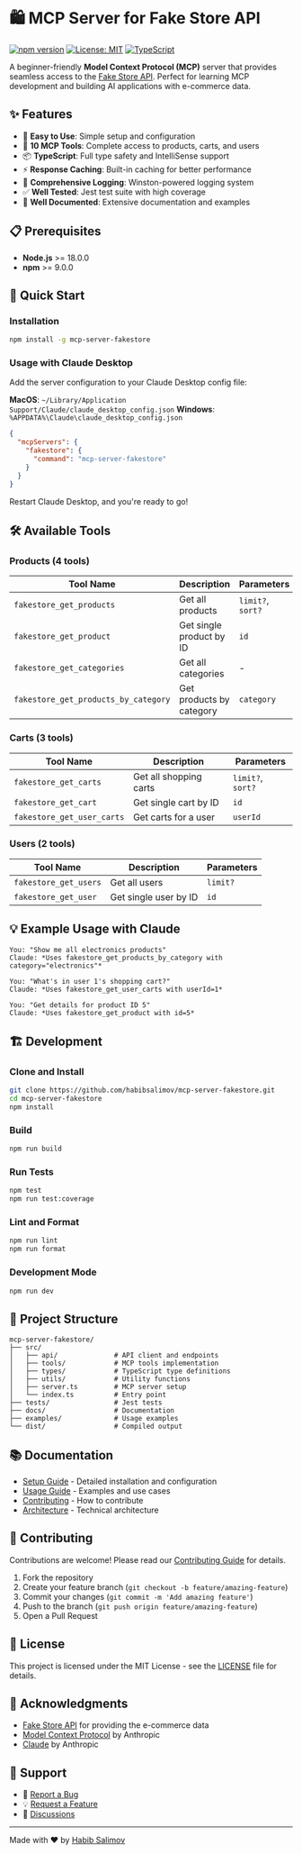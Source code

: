# 🛍️ MCP Server for Fake Store API

[![npm version](https://badge.fury.io/js/mcp-server-fakestore.svg)](https://www.npmjs.com/package/mcp-server-fakestore)
[![License: MIT](https://img.shields.io/badge/License-MIT-yellow.svg)](https://opensource.org/licenses/MIT)
[![TypeScript](https://img.shields.io/badge/TypeScript-5.3-blue.svg)](https://www.typescriptlang.org/)

A beginner-friendly **Model Context Protocol (MCP)** server that provides seamless access to the [Fake Store API](https://fakestoreapi.com). Perfect for learning MCP development and building AI applications with e-commerce data.

## ✨ Features

- 🚀 **Easy to Use**: Simple setup and configuration
- 🔧 **10 MCP Tools**: Complete access to products, carts, and users
- 📦 **TypeScript**: Full type safety and IntelliSense support
- ⚡ **Response Caching**: Built-in caching for better performance
- 📝 **Comprehensive Logging**: Winston-powered logging system
- ✅ **Well Tested**: Jest test suite with high coverage
- 📖 **Well Documented**: Extensive documentation and examples

## 📋 Prerequisites

- **Node.js** >= 18.0.0
- **npm** >= 9.0.0

## 🚀 Quick Start

### Installation

```bash
npm install -g mcp-server-fakestore
```

### Usage with Claude Desktop

Add the server configuration to your Claude Desktop config file:

**MacOS**: `~/Library/Application Support/Claude/claude_desktop_config.json`
**Windows**: `%APPDATA%\Claude\claude_desktop_config.json`

```json
{
  "mcpServers": {
    "fakestore": {
      "command": "mcp-server-fakestore"
    }
  }
}
```

Restart Claude Desktop, and you're ready to go!

## 🛠️ Available Tools

### Products (4 tools)

| Tool Name | Description | Parameters |
|-----------|-------------|------------|
| `fakestore_get_products` | Get all products | `limit?`, `sort?` |
| `fakestore_get_product` | Get single product by ID | `id` |
| `fakestore_get_categories` | Get all categories | - |
| `fakestore_get_products_by_category` | Get products by category | `category` |

### Carts (3 tools)

| Tool Name | Description | Parameters |
|-----------|-------------|------------|
| `fakestore_get_carts` | Get all shopping carts | `limit?`, `sort?` |
| `fakestore_get_cart` | Get single cart by ID | `id` |
| `fakestore_get_user_carts` | Get carts for a user | `userId` |

### Users (2 tools)

| Tool Name | Description | Parameters |
|-----------|-------------|------------|
| `fakestore_get_users` | Get all users | `limit?` |
| `fakestore_get_user` | Get single user by ID | `id` |

## 💡 Example Usage with Claude

```
You: "Show me all electronics products"
Claude: *Uses fakestore_get_products_by_category with category="electronics"*

You: "What's in user 1's shopping cart?"
Claude: *Uses fakestore_get_user_carts with userId=1*

You: "Get details for product ID 5"
Claude: *Uses fakestore_get_product with id=5*
```

## 🏗️ Development

### Clone and Install

```bash
git clone https://github.com/habibsalimov/mcp-server-fakestore.git
cd mcp-server-fakestore
npm install
```

### Build

```bash
npm run build
```

### Run Tests

```bash
npm test
npm run test:coverage
```

### Lint and Format

```bash
npm run lint
npm run format
```

### Development Mode

```bash
npm run dev
```

## 📁 Project Structure

```
mcp-server-fakestore/
├── src/
│   ├── api/              # API client and endpoints
│   ├── tools/            # MCP tools implementation
│   ├── types/            # TypeScript type definitions
│   ├── utils/            # Utility functions
│   ├── server.ts         # MCP server setup
│   └── index.ts          # Entry point
├── tests/                # Jest tests
├── docs/                 # Documentation
├── examples/             # Usage examples
└── dist/                 # Compiled output
```

## 📚 Documentation

- [Setup Guide](docs/SETUP.md) - Detailed installation and configuration
- [Usage Guide](docs/USAGE.md) - Examples and use cases
- [Contributing](docs/CONTRIBUTING.md) - How to contribute
- [Architecture](docs/ARCHITECTURE.md) - Technical architecture

## 🤝 Contributing

Contributions are welcome! Please read our [Contributing Guide](docs/CONTRIBUTING.md) for details.

1. Fork the repository
2. Create your feature branch (`git checkout -b feature/amazing-feature`)
3. Commit your changes (`git commit -m 'Add amazing feature'`)
4. Push to the branch (`git push origin feature/amazing-feature`)
5. Open a Pull Request

## 📄 License

This project is licensed under the MIT License - see the [LICENSE](LICENSE) file for details.

## 🙏 Acknowledgments

- [Fake Store API](https://fakestoreapi.com) for providing the e-commerce data
- [Model Context Protocol](https://modelcontextprotocol.io/) by Anthropic
- [Claude](https://claude.ai) by Anthropic

## 📧 Support

- 🐛 [Report a Bug](https://github.com/habibsalimov/mcp-server-fakestore/issues)
- 💡 [Request a Feature](https://github.com/habibsalimov/mcp-server-fakestore/issues)
- 💬 [Discussions](https://github.com/habibsalimov/mcp-server-fakestore/discussions)

---

Made with ❤️ by [Habib Salimov](https://github.com/habibsalimov)
